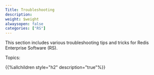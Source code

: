 ```yaml
---
Title: Troubleshooting
description: 
weight: $weight
alwaysopen: false
categories: ["RS"]
---
```

This section includes various troubleshooting tips and tricks for Redis
Enterprise Software (RS).

Topics:

{{%allchildren style="h2" description="true"%}}